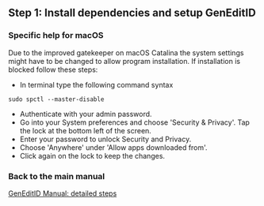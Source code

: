 ## Step 1: Install dependencies and setup GenEditID

### Specific help for macOS

Due to the improved gatekeeper on macOS Catalina the system settings might have to be changed to allow program installation. If installation is blocked follow these steps:
- In terminal type the following command syntax
```
sudo spctl --master-disable
```
- Authenticate with your admin password.
- Go into your System preferences and choose 'Security & Privacy'. Tap the lock at the bottom left of the screen.
- Enter your password to unlock Security and Privacy.
- Choose 'Anywhere' under 'Allow apps downloaded from'.
- Click again on the lock to keep the changes.

### Back to the main manual
[GenEditID Manual: detailed steps](manual.md)
